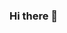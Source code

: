 ### Hi there 👋

<!--
**Elvisdourado/Elvisdourado** is a ✨ _special_ ✨ repository because its `README.md` (this file) appears on your GitHub profile.
![enter image description here](https://gizmodo.uol.com.br/wp-content/blogs.dir/8/files/2018/09/dino-chrome.gif)

Here are some ideas to get you started:

- 🔭 I’m currently working on ...
- 🌱 I’m currently learning ...
- 👯 I’m looking to collaborate on ...
- 🤔 I’m looking for help with ...
- 💬 Ask me about ...
- 📫 How to reach me: ...
- 😄 Pronouns: ...
- ⚡ Fun fact: ...
-->

